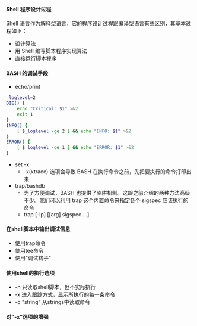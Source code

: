 #### Shell 程序设计过程
Shell 语言作为解释型语言，它的程序设计过程跟编译型语言有些区别，其基本过程如下：
- 设计算法
- 用 Shell 编写脚本程序实现算法
- 直接运行脚本程序

#### BASH 的调试手段
- echo/print 
```sh
_loglevel=2
DIE() {
    echo "Critical: $1" >&2
    exit 1
}
INFO() {
    [ $_loglevel -ge 2 ] && echo "INFO: $1" >&2
}
ERROR() {
    [ $_loglevel -ge 1 ] && echo "ERROR: $1" >&2
}
```
- set -x 
  - -x(xtrace) 选项会导致 BASH 在执行命令之前，先把要执行的命令打印出来
- trap/bashdb
  - 为了方便调试，BASH 也提供了陷阱机制。这跟之前介绍的两种方法高级不少。我们可以利用 trap 这个内置命令来指定各个 sigspec 应该执行的命令
  - trap [-lp] [[arg] sigspec ...]


#### 在shell脚本中输出调试信息
- 使用trap命令
- 使用tee命令
- 使用"调试钩子"

#### 使用shell的执行选项
- -n 只读取shell脚本，但不实际执行
- -x 进入跟踪方式，显示所执行的每一条命令
- -c "string" 从strings中读取命令

#### 对"-x"选项的增强
